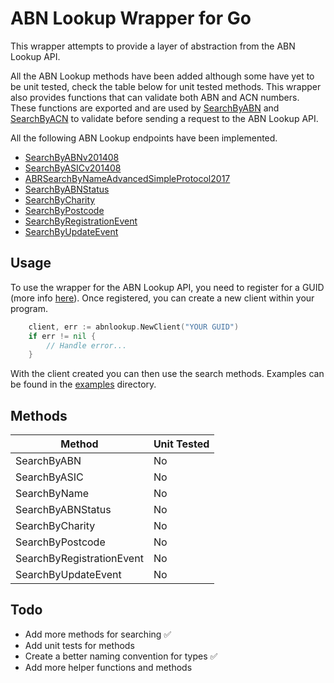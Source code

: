 # ABN Lookup Wrapper for Go

This wrapper attempts to provide a layer of abstraction from the ABN Lookup API. 

All the ABN Lookup methods have been added although some have yet to be unit tested, check the table below for unit tested methods. This wrapper also provides functions that can validate both ABN and ACN numbers. These functions are exported and are used by [SearchByABN](https://github.com/joshturge/abnlookup/blob/c0bb6920aeed213819a4bf890b7449edd94df82b/request.go) and [SearchByACN](https://github.com/joshturge/abnlookup/blob/c0bb6920aeed213819a4bf890b7449edd94df82b/request.go) to validate before sending a request to the ABN Lookup API.

All the following ABN Lookup endpoints have been implemented.
- [SearchByABNv201408](https://abr.business.gov.au/abrxmlsearch/Forms/SearchByABNv201408.aspx)
- [SearchByASICv201408](https://abr.business.gov.au/abrxmlsearch/Forms/SearchByASICv201408.aspx)
- [ABRSearchByNameAdvancedSimpleProtocol2017](https://abr.business.gov.au/abrxmlsearch/Forms/ABRSearchByNameAdvancedSimpleProtocol2017.aspx)
- [SearchByABNStatus](https://abr.business.gov.au/abrxmlsearch/Forms/SearchByABNStatus.aspx)
- [SearchByCharity](https://abr.business.gov.au/abrxmlsearch/Forms/SearchByCharity.aspx)
- [SearchByPostcode](https://abr.business.gov.au/abrxmlsearch/Forms/SearchByPostcode.aspx)
- [SearchByRegistrationEvent](https://abr.business.gov.au/abrxmlsearch/Forms/SearchByRegistrationEvent.aspx)
- [SearchByUpdateEvent](https://abr.business.gov.au/abrxmlsearch/Forms/SearchByUpdateEvent.aspx)

## Usage
To use the wrapper for the ABN Lookup API, you need to register for a GUID (more info [here](https://api.gov.au/service/5b639f0f63f18432cd0e1a66/Registration)). Once registered, you can create a new client within your program.
```go
    client, err := abnlookup.NewClient("YOUR GUID")
	if err != nil {
		// Handle error...
	}
```
With the client created you can then use the search methods. Examples can be found in the [examples](https://github.com/joshturge/abnlookup/tree/master/example) directory.

## Methods

| Method | Unit Tested |
| --- | --- |
| SearchByABN | No | 
| SearchByASIC | No |
| SearchByName | No |
| SearchByABNStatus | No |
| SearchByCharity | No |
| SearchByPostcode | No |
| SearchByRegistrationEvent | No |
| SearchByUpdateEvent | No |

## Todo
- Add more methods for searching ✅
- Add unit tests for methods
- Create a better naming convention for types ✅
- Add more helper functions and methods